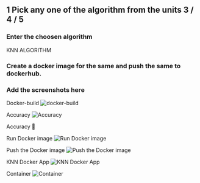 ## 1 Pick any one of the algorithm from the units 3 / 4 / 5
###  Enter the choosen algorithm
KNN ALGORITHM

###  Create a docker image for the same and push the same to dockerhub.
###  Add the screenshots here

Docker-build
![docker-build](https://github.com/user-attachments/assets/2069c893-6fd4-4c61-af9d-b09bb40ddfa0)

Accuracy
![Accuracy](https://github.com/user-attachments/assets/95ab16fe-3eac-40b6-8f66-eca63dca9ad2)

Accuracy 💯

Run Docker image
![Run Docker image](https://github.com/user-attachments/assets/676c7074-8a58-428e-95be-a794ce5f1565)

Push the Docker image
![Push the Docker image](https://github.com/user-attachments/assets/16597509-a582-4a85-aedc-b5c8e37a9f63)

KNN Docker App
![KNN Docker App](https://github.com/user-attachments/assets/cc5a691d-a2d2-4d29-be1a-bab8b193ee25)

Container
![Container](https://github.com/user-attachments/assets/a8a0e507-e0c0-4cfb-83f3-416710d5ec86)







